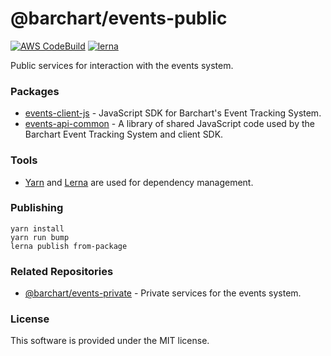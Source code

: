 # @barchart/events-public

[![AWS CodeBuild](https://codebuild.us-east-1.amazonaws.com/badges?uuid=eyJlbmNyeXB0ZWREYXRhIjoiK2ZWQjNjVVlmMXFQOEJDUjd3SDcxRDI3QUV6NjdFNndoZDRPTjJSa040TDhOMFNpUzdyUXoxVHdha2k0RVlGMW54NjVTVHNhaHNsbzBPdVFhL0h5dFkwPSIsIml2UGFyYW1ldGVyU3BlYyI6IlVGdVpuckREUlRXSVY4LzYiLCJtYXRlcmlhbFNldFNlcmlhbCI6MX0%3D&branch=master)](https://github.com/barchart/events-public)
[![lerna](https://img.shields.io/badge/maintained%20with-lerna-cc00ff.svg)](https://lerna.js.org/)

Public services for interaction with the events system.

### Packages

* [events-client-js](https://github.com/barchart/events-public/tree/master/packages/sdk-js) - JavaScript SDK for Barchart's Event Tracking System.
* [events-api-common](https://github.com/barchart/events-public/tree/master/packages/common-js) - A library of shared JavaScript code used by the Barchart Event Tracking System and client SDK.

### Tools

* [Yarn](https://classic.yarnpkg.com/en/) and [Lerna](https://lerna.js.org/) are used for dependency management.

### Publishing

```shell
yarn install
yarn run bump
lerna publish from-package
```

### Related Repositories

* [@barchart/events-private](https://github.com/barchart/events-private) - Private services for the events system.

### License

This software is provided under the MIT license.
